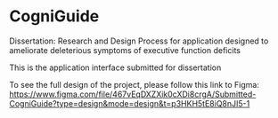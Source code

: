 # CogniGuide
Dissertation: Research and Design Process for application designed to ameliorate deleterious symptoms of executive function deficits

This is the application interface submitted for dissertation

To see the full design of the project, please follow this link to Figma:
https://www.figma.com/file/467vEqDXZXik0cXDi8crgA/Submitted-CogniGuide?type=design&mode=design&t=p3HKH5tE8iQ8nJI5-1
